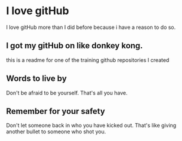 # I love gitHub

I love gitHub more than I did before because i have a reason to do so.

## I got my gitHub on like donkey kong.

this is a readme for one of the training github repositories I created

## Words to live by

Don't be afraid to be yourself. That's all you have.

## Remember for your safety

Don't let someone back in who you have kicked out. That's like giving another bullet to someone who shot you.
